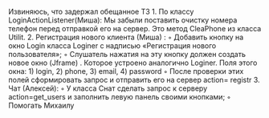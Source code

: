 Извиняюсь, что задержал обещанное ТЗ
    1. По классу LoginActionListener(Миша):
       Мы забыли поставить очистку номера телефон перед отправкой его на сервер. Это метод CleaPhone из класса Utilit.
    2. Регистрация нового клиента (Миша) :
        ◦ Добавить кнопку на окно Login класса Loginer с надписью «Регистрация нового пользователя»;
        ◦ Слушатель нажатия на эту кнопку должен создать новое окно (Jframe) . Которое устроено аналогично Loginer. Поля этого окна:
            1) login, 
            2) phone, 
            3) email, 
            4) password
        ◦ После проверки этих полей сформировать запрос и отправить его на сервер action= registr
    3. Чат (Алексей):
        ◦ У класса Снат сделать запрос к серверу аction=get_users и заполнить левую панель своими кнопками;
        ◦ Помогать Михаилу
